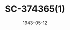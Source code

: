 ---
reference_code: 1
date: 1943-05-12
draft: false
level_of_description: 1차세계대전/1.포획/RG 111-SC
media_type: photo
title: SC-374365(1)
description: Dressed in winter clothes lined People's Army, the People's Army soldiers and prisoners of reinforcements. It was not easy for the UN forces to distinguish between them at the camp.
weight: 10

modified_at: 2021-07-13T04:35:03Z
created_at: 2021-06-02T04:35:03Z
link: 
components:
- "/items/한국전쟁/1.포로/RG-111-ADC-8191.png"

tags:
  - CCWPS오픈기념
creators:
subjects: 
  - 1차세계대전
  - 포획
sources: 
  - NARA
venues: 
  - 거제도
  - 부산
  - 영등포
  - 원주

public_access_status: true
copyright_status: true
---